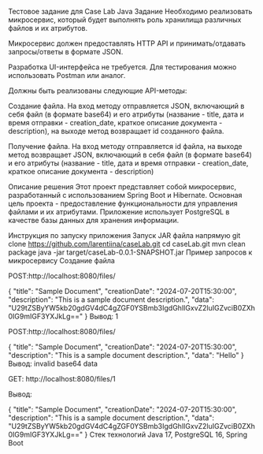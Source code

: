 Тестовое задание для Case Lab Java
Задание
Необходимо реализовать микросервис, который будет выполнять роль хранилища различных файлов и их атрибутов.

Микросервис должен предоставлять HTTP API и принимать/отдавать запросы/ответы в формате JSON.

Разработка UI-интерфейса не требуется. Для тестирования можно использовать Postman или аналог.

Должны быть реализованы следующие API-методы:

Создание файла. На вход методу отправляется JSON, включающий в себя файл (в формате base64) и его атрибуты (название - title, дата и время отправки - creation_date, краткое описание документа - description), на выходе метод возвращает id созданного файла.

Получение файла. На вход методу отправляется id файла, на выходе метод возвращает JSON, включающий в себя файл (в формате base64) и его атрибуты (название - title, дата и время отправки - creation_date, краткое описание документа - description)​

Описание решения
Этот проект представляет собой микросервис, разработанный с использованием Spring Boot и Hibernate. Основная цель проекта - предоставление функциональности для управления файлами и их атрибутами. Приложение использует PostgreSQL в качестве базы данных для хранения информации.

Инструкция по запуску приложения
Запуск JAR файла напрямую
git clone https://github.com/larentiina/caseLab.git
cd caseLab.git
mvn clean package
java -jar target/caseLab-0.0.1-SNAPSHOT.jar
Пример запросов к микросервису
Создание файла

POST:http://localhost:8080/files/

{
  "title": "Sample Document",
  "creationDate": "2024-07-20T15:30:00",
  "description": "This is a sample document description.",
  "data": "U29tZSByYW5kb20gdGV4dC4gZGF0YSBmb3IgdGhlIGxvZ2luIGZvciB0ZXh0IG9mIGF3YXJkLg=="
}
Вывод: 1

POST:http://localhost:8080/files/

{
  "title": "Sample Document",
  "creationDate": "2024-07-20T15:30:00",
  "description": "This is a sample document description.",
  "data": "Hello"
}
Вывод: invalid base64 data

GET: http://localhost:8080/files/1

Вывод:

{
  "title": "Sample Document",
  "creationDate": "2024-07-20T15:30:00",
  "description": "This is a sample document description.",
  "data": "U29tZSByYW5kb20gdGV4dC4gZGF0YSBmb3IgdGhlIGxvZ2luIGZvciB0ZXh0IG9mIGF3YXJkLg=="
}
Стек технологий
Java 17, PostgreSQL 16, Spring Boot

